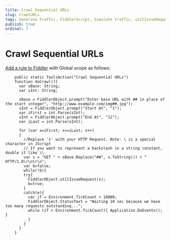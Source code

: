 ```yaml
---
title: Crawl Sequential URLs
slug: CrawlURLs
tags: Generate Traffic, FiddlerScript, Simulate traffic, utilIssueRequest
publish: true
ordinal: 7
---
```


Crawl Sequential URLs
=====================

[Add a rule to Fiddler][1] with Global scope as follows:

		public static ToolsAction("Crawl Sequential URLs") 
		function doCrawl(){ 
		  var sBase: String;
		  var sInt: String;

		  sBase = FiddlerObject.prompt("Enter base URL with ## in place of the start integer", "http://www.example.com/img##.jpg");
		  sInt = FiddlerObject.prompt("Start At", "1");
		  var iFirst = int.Parse(sInt);
		  sInt = FiddlerObject.prompt("End At", "12");
		  var iLast = int.Parse(sInt);

		  for (var x=iFirst; x<=iLast; x++)
		  {
			//Replace 's' with your HTTP Request. Note: \ is a special character in JScript
			// If you want to represent a backslash in a string constant, double it like \\ 
			var s = "GET " + sBase.Replace("##", x.ToString()) + " HTTP/1.0\r\n\r\n"; 
			var b=false;
			while(!b){
			try{
			  FiddlerObject.utilIssueRequest(s);
			  b=true;
			}
			catch(e){
			  var iT = Environment.TickCount + 10000;
			  FiddlerObject.StatusText = "Waiting 10 sec because we have too many requests outstanding...";
			  while (iT > Environment.TickCount){ Application.DoEvents(); }
			  } 
			}
		  }
		}

[1]: ../../ExtendFiddler/AddRules